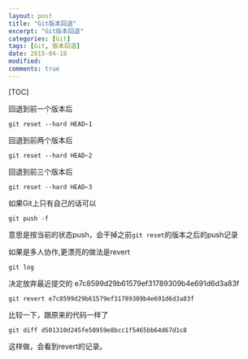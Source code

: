 ```yaml
---
layout: post
title: "Git版本回退"
excerpt: "Git版本回退"
categories: [Git]
tags: [Git, 版本回退]
date: 2015-04-10 
modified: 
comments: true
---
```


[TOC]

回退到前一个版本后

`git reset --hard HEAD~1`

回退到前两个版本后

`git reset --hard HEAD~2`

回退到前三个版本后

`git reset --hard HEAD~3`


如果Git上只有自己的话可以

`git push -f`

意思是按当前的状态push，会干掉之前`git reset`的版本之后的push记录


如果是多人协作,更漂亮的做法是revert

`git log`

决定放弃最近提交的 e7c8599d29b61579ef31789309b4e691d6d3a83f

`git revert e7c8599d29b61579ef31789309b4e691d6d3a83f`

比较一下，跟原来的代码一样了

`git diff d501310d245fe50959e8bcc1f5465bb64d67d1c8`

这样做，会看到revert的记录。




